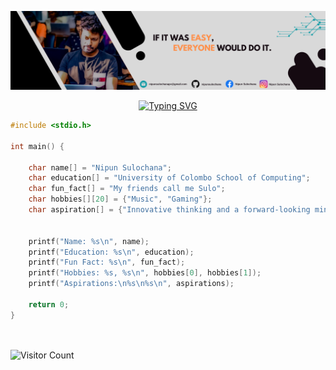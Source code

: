 ![Github Banner](https://github.com/Nipun-Sulochana/Nipun-Sulochana/blob/main/assets/Banner.png)

<div align="center"> 

[![Typing SVG](https://readme-typing-svg.herokuapp.com?font=poppins&size=21&duration=4000&color=f0955c&background=EB00FF00&center=true&vCenter=true&width=700&lines=Hi+%F0%9F%98%87..%F0%9F%A4%9F..++;Welcome+To+My+Git+Hub+Account++;I+Hope+You%27ll+Read+The+Code+Later+on+++;So+You+Can+Learn+Few+Things+About+Me%F0%9F%99%83++;Anyway..%F0%9F%A4%97+;I%27ll+Tell+You+Something+That%27s+Not+In+The+Code+++;I%27m+;Fullstack+Developer;UI%2FUX+Designer;Gamer;Musician;Photographer)](https://git.io/typing-svg)

</div>


```c
#include <stdio.h>

int main() {

    char name[] = "Nipun Sulochana";
    char education[] = "University of Colombo School of Computing";
    char fun_fact[] = "My friends call me Sulo";
    char hobbies[][20] = {"Music", "Gaming"};
    char aspiration[] = {"Innovative thinking and a forward-looking mindset to face the future."};
                              

    printf("Name: %s\n", name);
    printf("Education: %s\n", education);
    printf("Fun Fact: %s\n", fun_fact);
    printf("Hobbies: %s, %s\n", hobbies[0], hobbies[1]);
    printf("Aspirations:\n%s\n%s\n", aspirations);

    return 0;
}

	
 ```

![Visitor Count](https://profile-counter.glitch.me/{Nipun-Sulochana}/count.svg)
</div>
